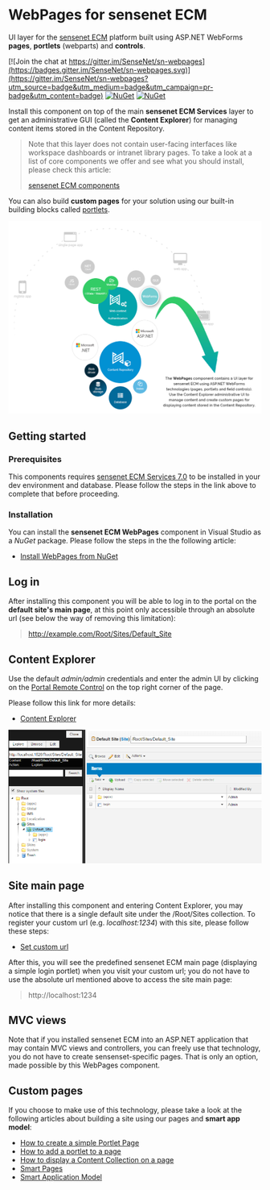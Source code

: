 # WebPages for sensenet ECM
UI layer for the [sensenet ECM](https://github.com/SenseNet/sensenet) platform built using ASP.NET WebForms **pages**, **portlets** (webparts) and **controls**.

[![Join the chat at https://gitter.im/SenseNet/sn-webpages](https://badges.gitter.im/SenseNet/sn-webpages.svg)](https://gitter.im/SenseNet/sn-webpages?utm_source=badge&utm_medium=badge&utm_campaign=pr-badge&utm_content=badge)
[![NuGet](https://img.shields.io/nuget/v/SenseNet.WebPages.Install.svg)](https://www.nuget.org/packages/SenseNet.WebPages.Install)
[![NuGet](https://img.shields.io/nuget/v/SenseNet.WebPages.svg)](https://www.nuget.org/packages/SenseNet.WebPages)

Install this component on top of the main **sensenet ECM Services** layer to get an administrative GUI (called the **Content Explorer**) for managing content items stored in the Content Repository.

> Note that this layer does not contain user-facing interfaces like workspace dashboards or intranet library pages. To take a look at a list of core components we offer and see what you should install, please check this article:
>
> [sensenet ECM components](https://github.com/SenseNet/sensenet/blob/master/docs/sensenet-components.md)

You can also build **custom pages** for your solution using our built-in building blocks called [portlets](http://wiki.sensenet.com/Portlet).

![WebPages component](https://raw.githubusercontent.com/SenseNet/sn-resources/master/images/sn-components/sn-components_webforms.png)

## Getting started
### Prerequisites
This components requires [sensenet ECM Services 7.0](https://github.com/SenseNet/sensenet) to be installed in your dev environment and database. Please follow the steps in the link above to complete that before proceeding.

### Installation
You can install the **sensenet ECM WebPages** component in Visual Studio as a *NuGet* package. Please follow the steps in the the following article:

- [Install WebPages from NuGet](/docs/install-webpages-from-nuget.md)

<a name="LogIn"></a>
## Log in
After installing this component you will be able to log in to the portal on the **default site's main page**, at this point only accessible through an absolute url (see below the way of removing this limitation):

> http://example.com/Root/Sites/Default_Site

## Content Explorer
Use the default *admin/admin* credentials and enter the admin UI by clicking on the [Portal Remote Control](http://wiki.sensenet.com/Portal_Remote_Control) on the top right corner of the page.

Please follow this link for more details:
- [Content Explorer](http://wiki.sensenet.com/Content_Explorer)

![Content Explorer](https://raw.githubusercontent.com/SenseNet/sn-resources/master/images/sn-screenshots/sn-content-explorer.png)

## Site main page
After installing this component and entering Content Explorer, you may notice that there is a single default  site under the /Root/Sites collection. To register your custom url (e.g. *localhost:1234*) with this site, please follow these steps:

- [Set custom url](http://wiki.sensenet.com/How_to_change_url_and_authentication_settings#Steps_for_configuring_URLs_on_the_portal)

After this, you will see the predefined sensenet ECM main page (displaying a simple login portlet) when you visit your custom url; you do not have to use the absolute url mentioned above to access the site main page:

> http://localhost:1234

## MVC views
Note that if you installed sensenet ECM into an ASP.NET application that may contain MVC views and controllers, you can freely use that technology, you do not have to create sensenset-specific pages. That is only an option, made possible by this WebPages component.

## Custom pages
If you choose to make use of this technology, please take a look at the following articles about building a site using our pages and **smart app model**:

- [How to create a simple Portlet Page](http://wiki.sensenet.com/How_to_create_a_simple_Portlet_Page)
- [How to add a portlet to a page](http://wiki.sensenet.com/How_to_add_a_portlet_to_a_page)
- [How to display a Content Collection on a page](http://wiki.sensenet.com/How_to_display_a_Content_Collection_on_a_page)
- [Smart Pages](http://wiki.sensenet.com/Smart_Pages)
- [Smart Application Model](http://wiki.sensenet.com/Smart_Application_Model)